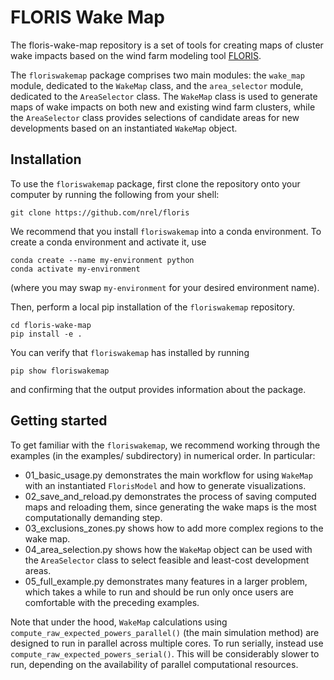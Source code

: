 # FLORIS Wake Map

The floris-wake-map repository is a set of tools for creating maps of cluster
wake impacts based on the wind farm modeling tool [FLORIS](https://github.com/nrel/floris).

The `floriswakemap` package comprises two main modules: the `wake_map` module, dedicated to the
`WakeMap` class, and the `area_selector` module, dedicated to the `AreaSelector` class.
The `WakeMap` class is used to generate maps of wake impacts on both new and existing wind farm
clusters, while the `AreaSelector` class provides selections of candidate areas for new developments
based on an instantiated `WakeMap` object.

## Installation

To use the `floriswakemap` package, first clone the repository onto your computer by running the
following from your shell:
```
git clone https://github.com/nrel/floris
```

We recommend that you install `floriswakemap` into a conda environment. To create a conda
environment and activate it, use
```
conda create --name my-environment python
conda activate my-environment
```
(where you may swap `my-environment` for your desired environment name).

Then, perform a local pip installation of the `floriswakemap` repository.
```
cd floris-wake-map
pip install -e .
```

You can verify that `floriswakemap` has installed by running
```
pip show floriswakemap
```
and confirming that the output provides information about the package.

## Getting started

To get familiar with the `floriswakemap`, we recommend working through the examples (in the
examples/ subdirectory) in numerical order. In particular:
- 01_basic_usage.py demonstrates the main workflow for using `WakeMap` with an instantiated
`FlorisModel` and how to generate visualizations.
- 02_save_and_reload.py demonstrates the process of saving computed maps and reloading them, since
generating the wake maps is the most computationally demanding step.
- 03_exclusions_zones.py shows how to add more complex regions to the wake map.
- 04_area_selection.py shows how the `WakeMap` object can be used with the `AreaSelector` class to
select feasible and least-cost development areas.
- 05_full_example.py demonstrates many features in a larger problem, which takes a while to run and
should be run only once users are comfortable with the preceding examples.

Note that under the hood, `WakeMap` calculations using `compute_raw_expected_powers_parallel()`
(the main simulation method) are designed to run in parallel across multiple cores. To run
serially, instead use `compute_raw_expected_powers_serial()`. This will be considerably slower
to run, depending on the availability of parallel computational resources.
